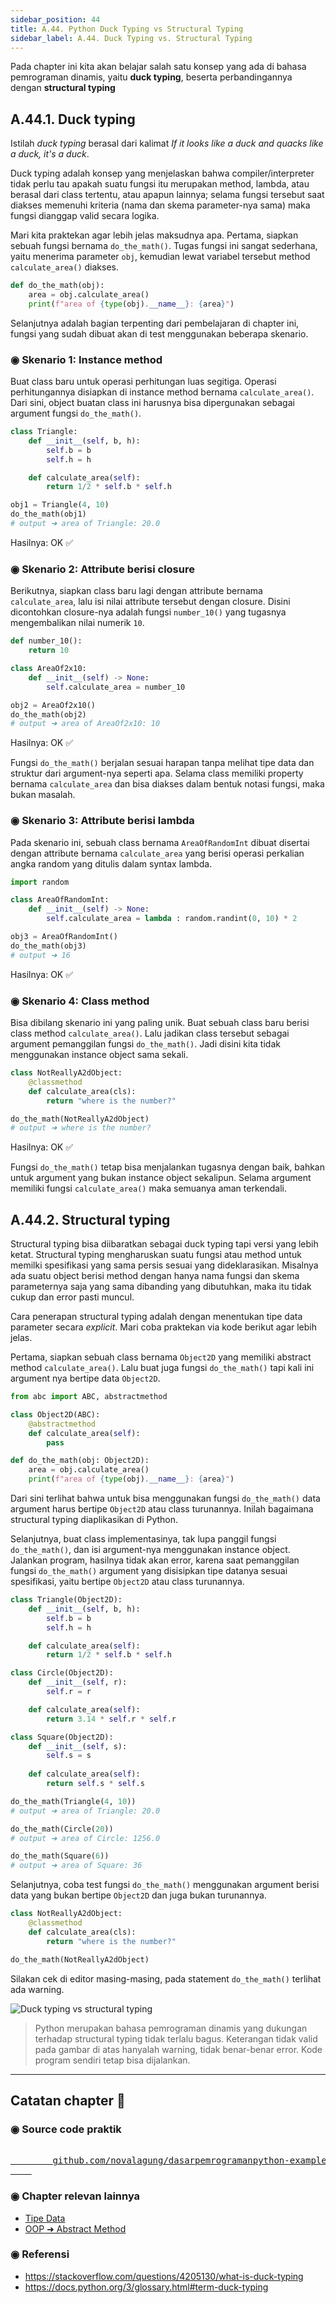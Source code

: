 ```yaml
---
sidebar_position: 44
title: A.44. Python Duck Typing vs Structural Typing
sidebar_label: A.44. Duck Typing vs. Structural Typing
---
```


Pada chapter ini kita akan belajar salah satu konsep yang ada di bahasa pemrograman dinamis, yaitu **duck typing**, beserta perbandingannya dengan **structural typing**

## A.44.1. Duck typing

Istilah *duck typing* berasal dari kalimat *If it looks like a duck and quacks like a duck, it's a duck*.

Duck typing adalah konsep yang menjelaskan bahwa compiler/interpreter tidak perlu tau apakah suatu fungsi itu merupakan method, lambda, atau berasal dari class tertentu, atau apapun lainnya; selama fungsi tersebut saat diakses memenuhi kriteria (nama dan skema parameter-nya sama) maka fungsi dianggap valid secara logika.

Mari kita praktekan agar lebih jelas maksudnya apa. Pertama, siapkan sebuah fungsi bernama `do_the_math()`. Tugas fungsi ini sangat sederhana, yaitu menerima parameter `obj`, kemudian lewat variabel tersebut method `calculate_area()` diakses.

```python
def do_the_math(obj):
    area = obj.calculate_area()
    print(f"area of {type(obj).__name__}: {area}")
```

Selanjutnya adalah bagian terpenting dari pembelajaran di chapter ini, fungsi yang sudah dibuat akan di test menggunakan beberapa skenario.

### ◉ Skenario 1: Instance method

Buat class baru untuk operasi perhitungan luas segitiga. Operasi perhitungannya disiapkan di instance method bernama `calculate_area()`. Dari sini, object buatan class ini harusnya bisa dipergunakan sebagai argument fungsi `do_the_math()`.

```python
class Triangle:
    def __init__(self, b, h):
        self.b = b
        self.h = h

    def calculate_area(self):
        return 1/2 * self.b * self.h

obj1 = Triangle(4, 10)
do_the_math(obj1)
# output ➜ area of Triangle: 20.0
```

Hasilnya: OK ✅

### ◉ Skenario 2: Attribute berisi closure

Berikutnya, siapkan class baru lagi dengan attribute bernama `calculate_area`, lalu isi nilai attribute tersebut dengan closure. Disini dicontohkan closure-nya adalah fungsi `number_10()` yang tugasnya mengembalikan nilai numerik `10`.

```python
def number_10():
    return 10

class AreaOf2x10:
    def __init__(self) -> None:
        self.calculate_area = number_10

obj2 = AreaOf2x10()
do_the_math(obj2)
# output ➜ area of AreaOf2x10: 10
```

Hasilnya: OK ✅

Fungsi `do_the_math()` berjalan sesuai harapan tanpa melihat tipe data dan struktur dari argument-nya seperti apa. Selama class memiliki property bernama `calculate_area` dan bisa diakses dalam bentuk notasi fungsi, maka bukan masalah.

### ◉ Skenario 3: Attribute berisi lambda

Pada skenario ini, sebuah class bernama `AreaOfRandomInt` dibuat disertai dengan attribute bernama `calculate_area` yang berisi operasi perkalian angka random yang ditulis dalam syntax lambda.

```python
import random

class AreaOfRandomInt:
    def __init__(self) -> None:
        self.calculate_area = lambda : random.randint(0, 10) * 2

obj3 = AreaOfRandomInt()
do_the_math(obj3)
# output ➜ 16
```

Hasilnya: OK ✅

### ◉ Skenario 4: Class method

Bisa dibilang skenario ini yang paling unik. Buat sebuah class baru berisi class method `calculate_area()`. Lalu jadikan class tersebut sebagai argument pemanggilan fungsi `do_the_math()`. Jadi disini kita tidak menggunakan instance object sama sekali.

```python
class NotReallyA2dObject:
    @classmethod
    def calculate_area(cls):
        return "where is the number?"

do_the_math(NotReallyA2dObject)
# output ➜ where is the number?
```

Hasilnya: OK ✅

Fungsi `do_the_math()` tetap bisa menjalankan tugasnya dengan baik, bahkan untuk argument yang bukan instance object sekalipun. Selama argument memiliki fungsi `calculate_area()` maka semuanya aman terkendali.

## A.44.2. Structural typing

Structural typing bisa diibaratkan sebagai duck typing tapi versi yang lebih ketat. Structural typing mengharuskan suatu fungsi atau method untuk memilki spesifikasi yang sama persis sesuai yang dideklarasikan. Misalnya ada suatu object berisi method dengan hanya nama fungsi dan skema parameternya saja yang sama dibanding yang dibutuhkan, maka itu tidak cukup dan error pasti muncul.

Cara penerapan structural typing adalah dengan menentukan tipe data parameter secara *explicit*. Mari coba praktekan via kode berikut agar lebih jelas.

Pertama, siapkan sebuah class bernama `Object2D` yang memiliki abstract method `calculate_area()`. Lalu buat juga fungsi `do_the_math()` tapi kali ini argument nya bertipe data `Object2D`.

```python
from abc import ABC, abstractmethod

class Object2D(ABC):
    @abstractmethod
    def calculate_area(self):
        pass

def do_the_math(obj: Object2D):
    area = obj.calculate_area()
    print(f"area of {type(obj).__name__}: {area}")
```

Dari sini terlihat bahwa untuk bisa menggunakan fungsi `do_the_math()` data argument harus bertipe `Object2D` atau class turunannya. Inilah bagaimana structural typing diaplikasikan di Python.

Selanjutnya, buat class implementasinya, tak lupa panggil fungsi `do_the_math()`, dan isi argument-nya menggunakan instance object. Jalankan program, hasilnya tidak akan error, karena saat pemanggilan fungsi `do_the_math()` argument yang disisipkan tipe datanya sesuai spesifikasi, yaitu bertipe `Object2D` atau class turunannya. 

```python
class Triangle(Object2D):
    def __init__(self, b, h):
        self.b = b
        self.h = h

    def calculate_area(self):
        return 1/2 * self.b * self.h

class Circle(Object2D):
    def __init__(self, r):
        self.r = r

    def calculate_area(self):
        return 3.14 * self.r * self.r

class Square(Object2D):
    def __init__(self, s):
        self.s = s
    
    def calculate_area(self):
        return self.s * self.s

do_the_math(Triangle(4, 10))
# output ➜ area of Triangle: 20.0

do_the_math(Circle(20))
# output ➜ area of Circle: 1256.0

do_the_math(Square(6))
# output ➜ area of Square: 36
```

Selanjutnya, coba test fungsi `do_the_math()` menggunakan argument berisi data yang bukan bertipe `Object2D` dan juga bukan turunannya.

```python
class NotReallyA2dObject:
    @classmethod
    def calculate_area(cls):
        return "where is the number?"

do_the_math(NotReallyA2dObject)
```

Silakan cek di editor masing-masing, pada statement `do_the_math()` terlihat ada warning.

![Duck typing vs structural typing](img/duck-typing-vs-structural-typing-1.png)

> Python merupakan bahasa pemrograman dinamis yang dukungan terhadap structural typing tidak terlalu bagus. Keterangan tidak valid pada gambar di atas hanyalah warning, tidak benar-benar error. Kode program sendiri tetap bisa dijalankan.

---

<div class="section-footnote">

## Catatan chapter 📑

### ◉ Source code praktik

<pre>
    <a href="https://github.com/novalagung/dasarpemrogramanpython-example/tree/master/duck-typing-vs-structural-typing">
        github.com/novalagung/dasarpemrogramanpython-example/../duck-typing-vs-structural-typing
    </a>
</pre>

### ◉ Chapter relevan lainnya

- [Tipe Data](/basic/tipe-data)
- [OOP ➜ Abstract Method](/basic/abstract-method)

### ◉ Referensi

- https://stackoverflow.com/questions/4205130/what-is-duck-typing
- https://docs.python.org/3/glossary.html#term-duck-typing

</div>
